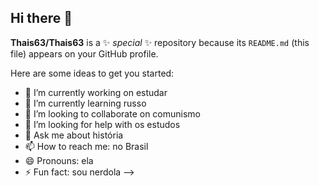 ## Hi there 👋

**Thais63/Thais63** is a ✨ _special_ ✨ repository because its `README.md` (this file) appears on your GitHub profile.

Here are some ideas to get you started:

- 🔭 I’m currently working on estudar
- 🌱 I’m currently learning russo
- 👯 I’m looking to collaborate on comunismo
- 🤔 I’m looking for help with os estudos
- 💬 Ask me about história
- 📫 How to reach me: no Brasil
- 😄 Pronouns: ela
- ⚡ Fun fact: sou nerdola
-->
